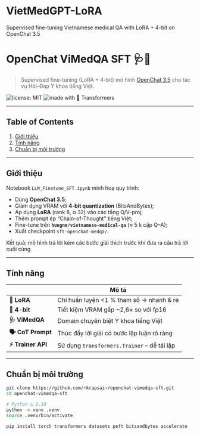 # VietMedGPT-LoRA
Supervised fine-tuning Vietnamese medical QA with LoRA + 4-bit on OpenChat 3.5

# OpenChat ViMedQA SFT 🩺🦙

> Supervised fine-tuning (LoRA + 4-bit) mô hình [OpenChat 3.5](https://huggingface.co/openchat) cho tác vụ Hỏi–Đáp Y khoa tiếng Việt.

![license: MIT](https://img.shields.io/badge/license-MIT-blue.svg)
![made with 🤗 Transformers](https://img.shields.io/badge/🤗%20Transformers-%F0%9F%A4%97-ff69b4)

---

## Table of Contents
1. [Giới thiệu](#giới-thiệu)
2. [Tính năng](#tính-năng)
3. [Chuẩn bị môi trường](#chuẩn-bị-môi-trường)


---

## Giới thiệu
Notebook `LLM_Finetune_SFT.ipynb` minh hoạ quy trình:
* Dùng **OpenChat 3.5**;
* Giảm dụng VRAM với **4-bit quantization** (BitsAndBytes);
* Áp dụng **LoRA** (rank 8, α 32) vào các tầng Q/V-proj;
* Thêm prompt ép “Chain-of-Thought” tiếng Việt;
* Fine-tune trên **`hungnm/vietnamese-medical-qa`** (≈ 5 k cặp Q–A);
* Xuất checkpoint `sft-openchat-medqa/`.

Kết quả: mô hình trả lời kèm các bước giải thích trước khi đưa ra câu trả lời cuối cùng

---

## Tính năng
| | Mô tả |
|---|---|
| **🔧 LoRA** | Chỉ huấn luyện <1 % tham số → nhanh & rẻ |
| **🧮 4-bit** | Tiết kiệm VRAM gấp ~2,6× so với fp16 |
| **🩺 ViMedQA** | Domain chuyên biệt Y khoa tiếng Việt |
| **🗣️ CoT Prompt** | Thúc đẩy lời giải có bước lập luận rõ ràng |
| **⚡ Trainer API** | Sử dụng `transformers.Trainer` – dễ tái lập |

---

## Chuẩn bị môi trường

```bash
git clone https://github.com/<krapsai>/openchat-vimedqa-sft.git
cd openchat-vimedqa-sft

# Python ≥ 3.10
python -m venv .venv
source .venv/bin/activate

pip install torch transformers datasets peft bitsandbytes accelerate

